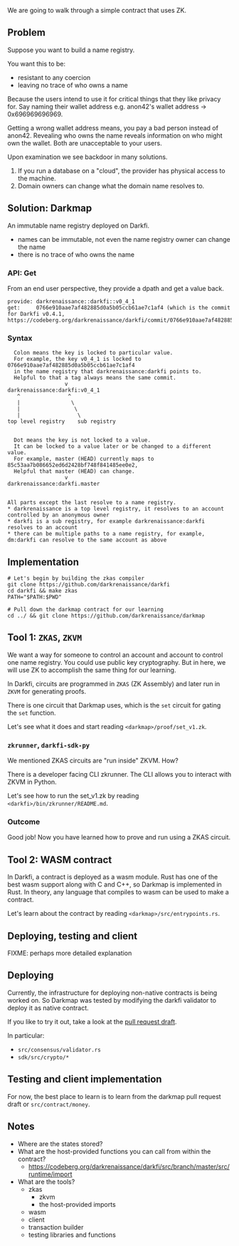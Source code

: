 We are going to walk through a simple contract that uses ZK.

## Problem

Suppose you want to build a name registry.

You want this to be:
* resistant to any coercion
* leaving no trace of who owns a name

Because the users intend to use it for critical things that they like privacy for.
Say naming their wallet address e.g. anon42's wallet address -> 0x696969696969.

Getting a wrong wallet address means, you pay a bad person instead of anon42.
Revealing who owns the name reveals information on who might own the wallet.
Both are unacceptable to your users.

Upon examination we see backdoor in many solutions.

1. If you run a database on a "cloud", the provider has physical access to the machine.
1. Domain owners can change what the domain name resolves to.

## Solution: Darkmap

An immutable name registry deployed on Darkfi.

* names can be immutable, not even the name registry owner can change the name
* there is no trace of who owns the name

### API: Get

From an end user perspective, they provide a dpath and get a value back.

```
provide: darkrenaissance::darkfi::v0_4_1
get:     0766e910aae7af482885d0a5b05ccb61ae7c1af4 (which is the commit for Darkfi v0.4.1, https://codeberg.org/darkrenaissance/darkfi/commit/0766e910aae7af482885d0a5b05ccb61ae7c1af4)
```

### Syntax

```
  Colon means the key is locked to particular value.
  For example, the key v0_4_1 is locked to 0766e910aae7af482885d0a5b05ccb61ae7c1af4
  in the name registry that darkrenaissance:darkfi points to.
  Helpful to that a tag always means the same commit.
                  v
darkrenaissance:darkfi:v0_4_1
   ^               ^ 
   |                \
   |                 \
   |                  \
top level registry    sub registry


  Dot means the key is not locked to a value. 
  It can be locked to a value later or be changed to a different value.
  For example, master (HEAD) currently maps to 85c53aa7b086652ed6d2428bf748f841485ee0e2,
  Helpful that master (HEAD) can change.
                  v
darkrenaissance:darkfi.master


All parts except the last resolve to a name registry.
* darkrenaissance is a top level registry, it resolves to an account controlled by an anonymous owner
* darkfi is a sub registry, for example darkrenaissance:darkfi resolves to an account
* there can be multiple paths to a name registry, for example, dm:darkfi can resolve to the same account as above
```

## Implementation

```
# Let's begin by building the zkas compiler
git clone https://github.com/darkrenaissance/darkfi
cd darkfi && make zkas
PATH="$PATH:$PWD"

# Pull down the darkmap contract for our learning
cd ../ && git clone https://github.com/darkrenaissance/darkmap
```

## Tool 1: `ZKAS`, `ZKVM`

We want a way for someone to control an account and account to control one name registry. 
You could use public key cryptography.
But in here, we will use ZK to accomplish the same thing for our learning.

In Darkfi, circuits are programmed in `ZKAS` (ZK Assembly) and later run in `ZKVM` for generating proofs.

There is one circuit that Darkmap uses, which is the `set` circuit for gating the `set` function.

Let's see what it does and start reading `<darkmap>/proof/set_v1.zk`.

### `zkrunner`, `darkfi-sdk-py`

We mentioned ZKAS circuits are "run inside" ZKVM. How?

There is a developer facing CLI zkrunner. The CLI allows you to interact with ZKVM in Python.

Let's see how to run the set_v1.zk by reading `<darkfi>/bin/zkrunner/README.md`.

### Outcome

Good job! Now you have learned how to prove and run using a ZKAS circuit.

## Tool 2: WASM contract

In Darkfi, a contract is deployed as a wasm module. 
Rust has one of the best wasm support along with C and C++, so Darkmap is implemented in Rust.
In theory, any language that compiles to wasm can be used to make a contract.

Let's learn about the contract by reading `<darkmap>/src/entrypoints.rs`.

## Deploying, testing and client

FIXME: perhaps more detailed explanation

## Deploying 

Currently, the infrastructure for deploying non-native contracts is being worked on. 
So Darkmap was tested by modifying the darkfi validator to deploy it as native contract.

If you like to try it out, take a look at the [pull request draft](https://codeberg.org/darkrenaissance/darkfi/pulls/170/files#diff-1592d061816d5a4da17e089758e15df75ae1ab963b2288e6d84b8f29b06f7d4f).

In particular:
* `src/consensus/validator.rs`
* `sdk/src/crypto/*`

## Testing and client implementation

For now, the best place to learn is to learn from the darkmap pull request draft or `src/contract/money`.

## Notes

* Where are the states stored?
* What are the host-provided functions you can call from within the contract?
	* https://codeberg.org/darkrenaissance/darkfi/src/branch/master/src/runtime/import
* What are the tools?
	* zkas
        * zkvm
        * the host-provided imports
	* wasm
	* client
	* transaction builder
	* testing libraries and functions

